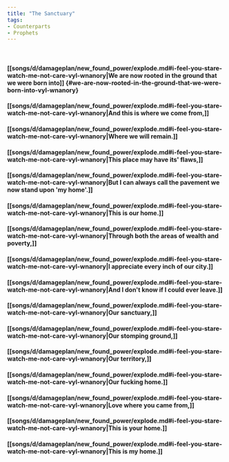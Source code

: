 ```yaml
---
title: "The Sanctuary"
tags:
- Counterparts
- Prophets
---
```

&nbsp;
#### [[songs/d/damageplan/new_found_power/explode.md#i-feel-you-stare-watch-me-not-care-vyl-wnanory|We are now rooted in the ground that we were born into]] {#we-are-now-rooted-in-the-ground-that-we-were-born-into-vyl-wnanory}
#### [[songs/d/damageplan/new_found_power/explode.md#i-feel-you-stare-watch-me-not-care-vyl-wnanory|And this is where we come from,]]
#### [[songs/d/damageplan/new_found_power/explode.md#i-feel-you-stare-watch-me-not-care-vyl-wnanory|Where we will remain.]]
#### [[songs/d/damageplan/new_found_power/explode.md#i-feel-you-stare-watch-me-not-care-vyl-wnanory|This place may have its' flaws,]]
#### [[songs/d/damageplan/new_found_power/explode.md#i-feel-you-stare-watch-me-not-care-vyl-wnanory|But I can always call the pavement we now stand upon 'my home'.]]
#### [[songs/d/damageplan/new_found_power/explode.md#i-feel-you-stare-watch-me-not-care-vyl-wnanory|This is our home.]]
#### [[songs/d/damageplan/new_found_power/explode.md#i-feel-you-stare-watch-me-not-care-vyl-wnanory|Through both the areas of wealth and poverty,]]
#### [[songs/d/damageplan/new_found_power/explode.md#i-feel-you-stare-watch-me-not-care-vyl-wnanory|I appreciate every inch of our city.]]
#### [[songs/d/damageplan/new_found_power/explode.md#i-feel-you-stare-watch-me-not-care-vyl-wnanory|And I don't know if I could ever leave.]]
#### [[songs/d/damageplan/new_found_power/explode.md#i-feel-you-stare-watch-me-not-care-vyl-wnanory|Our sanctuary,]]
#### [[songs/d/damageplan/new_found_power/explode.md#i-feel-you-stare-watch-me-not-care-vyl-wnanory|Our stomping ground,]]
#### [[songs/d/damageplan/new_found_power/explode.md#i-feel-you-stare-watch-me-not-care-vyl-wnanory|Our territory,]]
#### [[songs/d/damageplan/new_found_power/explode.md#i-feel-you-stare-watch-me-not-care-vyl-wnanory|Our fucking home.]]
#### [[songs/d/damageplan/new_found_power/explode.md#i-feel-you-stare-watch-me-not-care-vyl-wnanory|Love where you came from,]]
#### [[songs/d/damageplan/new_found_power/explode.md#i-feel-you-stare-watch-me-not-care-vyl-wnanory|This is your home.]]
#### [[songs/d/damageplan/new_found_power/explode.md#i-feel-you-stare-watch-me-not-care-vyl-wnanory|This is my home.]]
